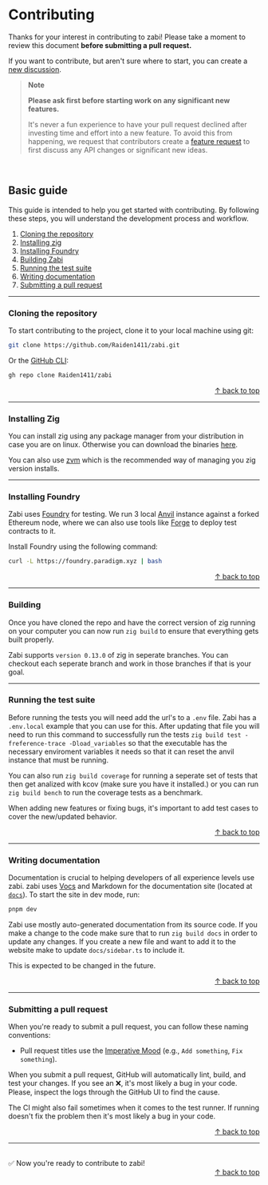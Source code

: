 # Contributing

Thanks for your interest in contributing to zabi! Please take a moment to review this document **before submitting a pull request.**

If you want to contribute, but aren't sure where to start, you can create a [new discussion](https://github.com/Raiden1411/zabi/discussions).

> **Note**
>
> **Please ask first before starting work on any significant new features.**
>
> It's never a fun experience to have your pull request declined after investing time and effort into a new feature. To avoid this from happening, we request that contributors create a [feature request](https://github.com/Raiden1411/zabi/discussions/new?category=ideas) to first discuss any API changes or significant new ideas.

<br>

## Basic guide

This guide is intended to help you get started with contributing. By following these steps, you will understand the development process and workflow.

1. [Cloning the repository](#cloning-the-repository)
2. [Installing zig](#installing-zig)
3. [Installing Foundry](#installing-foundry)
4. [Building Zabi](#building)
5. [Running the test suite](#running-the-test-suite)
6. [Writing documentation](#writing-documentation)
7. [Submitting a pull request](#submitting-a-pull-request)

---

### Cloning the repository

To start contributing to the project, clone it to your local machine using git:

```bash
git clone https://github.com/Raiden1411/zabi.git 
```

Or the [GitHub CLI](https://cli.github.com):

```bash
gh repo clone Raiden1411/zabi
```

<div align="right">
  <a href="#basic-guide">&uarr; back to top</a></b>
</div>

---

### Installing Zig

You can install zig using any package manager from your distribution in case you are on linux. Otherwise you can download the binaries [here](https://ziglang.org/download/).

You can also use [zvm](https://www.zvm.app/) which is the recommended way of managing you zig version installs.

---

### Installing Foundry

Zabi uses [Foundry](https://book.getfoundry.sh/) for testing. We run 3 local [Anvil](https://github.com/foundry-rs/foundry/tree/master/anvil) instance against a forked Ethereum node, where we can also use tools like [Forge](https://book.getfoundry.sh/forge/) to deploy test contracts to it.

Install Foundry using the following command:

```bash
curl -L https://foundry.paradigm.xyz | bash
```

<div align="right">
  <a href="#basic-guide">&uarr; back to top</a></b>
</div>

---

### Building

Once you have cloned the repo and have the correct version of zig running on your computer you can now run `zig build` to ensure that everything gets built properly.

Zabi supports `version 0.13.0` of zig in seperate branches. You can checkout each seperate branch and work in those branches if that is your goal.

---

### Running the test suite

Before running the tests you will need add the url's to a `.env` file. Zabi has a `.env.local` example that you can use for this. After updating that file you will need to run this command to successfully run the tests `zig build test -freference-trace -Dload_variables` so that the executable has the necessary enviroment variables it needs so that it can reset the anvil instance that must be running.

You can also run `zig build coverage` for running a seperate set of tests that then get analized with kcov (make sure you have it installed.) or you can run `zig build bench` to run the coverage tests as a benchmark.

When adding new features or fixing bugs, it's important to add test cases to cover the new/updated behavior.

<div align="right">
  <a href="#basic-guide">&uarr; back to top</a></b>
</div>

---

### Writing documentation

Documentation is crucial to helping developers of all experience levels use zabi. zabi uses [Vocs](https://vocs.dev) and Markdown for the documentation site (located at [`docs`](../docs)). To start the site in dev mode, run:

```bash
pnpm dev 
```

Zabi use mostly auto-generated documentation from its source code. If you make a change to the code make sure that to run `zig build docs` in order to update any changes.
If you create a new file and want to add it to the website make to update `docs/sidebar.ts` to include it.

This is expected to be changed in the future.

<div align="right">
  <a href="#basic-guide">&uarr; back to top</a></b>
</div>

---

### Submitting a pull request

When you're ready to submit a pull request, you can follow these naming conventions:

- Pull request titles use the [Imperative Mood](https://en.wikipedia.org/wiki/Imperative_mood) (e.g., `Add something`, `Fix something`).

When you submit a pull request, GitHub will automatically lint, build, and test your changes. If you see an ❌, it's most likely a bug in your code. Please, inspect the logs through the GitHub UI to find the cause.

The CI might also fail sometimes when it comes to the test runner. If running doesn't fix the problem then it's most likely a bug in your code.

<div align="right">
  <a href="#basic-guide">&uarr; back to top</a></b>
</div>

---

<br>

<div>
  ✅ Now you're ready to contribute to zabi!
</div>

<div align="right">
  <a href="#advanced-guide">&uarr; back to top</a></b>
</div>

